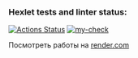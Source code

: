 ### Hexlet tests and linter status:
[![Actions Status](https://github.com/Vladimir3110/python-project-52/actions/workflows/hexlet-check.yml/badge.svg)](https://github.com/Vladimir3110/python-project-52/actions)
[![my-check](https://github.com/Vladimir3110/python-project-52/actions/workflows/mu-check.yml/badge.svg)](https://github.com/Vladimir3110/python-project-52/actions)


Посмотреть работы на [render.com](https://python-project-52-udhc.onrender.com)